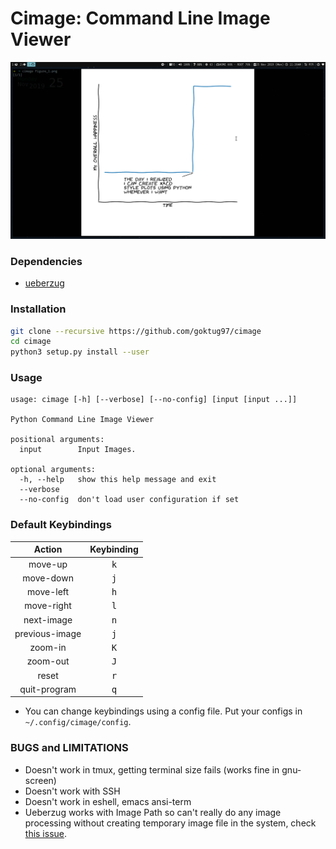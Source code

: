 Cimage: Command Line Image Viewer
===================================

![Example Screenshot](https://github.com/goktug97/cimage/blob/master/example.png)

### Dependencies
- [ueberzug](https://github.com/seebye/ueberzug)

### Installation

``` bash
git clone --recursive https://github.com/goktug97/cimage
cd cimage
python3 setup.py install --user
```

### Usage
```
usage: cimage [-h] [--verbose] [--no-config] [input [input ...]]

Python Command Line Image Viewer

positional arguments:
  input        Input Images.

optional arguments:
  -h, --help   show this help message and exit
  --verbose
  --no-config  don't load user configuration if set
```

### Default Keybindings
| Action  | Keybinding  |
|:-:|:-:|
| move-up  | <kbd>k</kbd> |
| move-down  | <kbd>j</kbd> |
| move-left  | <kbd>h</kbd> |
| move-right  | <kbd>l</kbd> |
| next-image  | <kbd>n</kbd> |
| previous-image  | <kbd>j</kbd> |
| zoom-in  | <kbd>K</kbd> |
| zoom-out  | <kbd>J</kbd> |
| reset  | <kbd>r</kbd> |
| quit-program  | <kbd>q</kbd> |

- You can change keybindings using a config file.
Put your configs in `~/.config/cimage/config`.


### BUGS and LIMITATIONS
- Doesn't work in tmux, getting terminal size fails (works fine in gnu-screen)
- Doesn't work with SSH
- Doesn't work in eshell, emacs ansi-term
- Ueberzug works with Image Path so can't really do any image processing without 
creating temporary image file in the system, check [this issue](https://github.com/seebye/ueberzug/issues/19#issuecomment-517761124).

